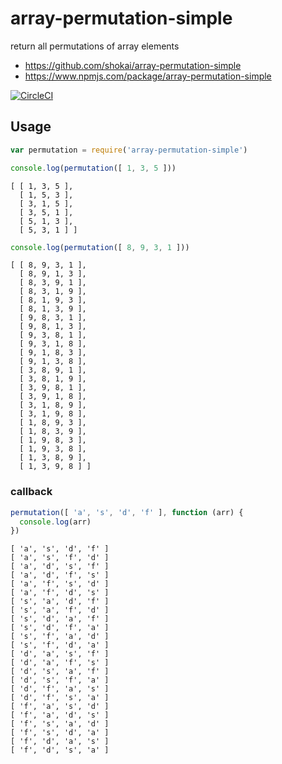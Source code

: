 # array-permutation-simple

return all permutations of array elements

- https://github.com/shokai/array-permutation-simple
- https://www.npmjs.com/package/array-permutation-simple

[![CircleCI](https://circleci.com/gh/shokai/array-permutation-simple.svg?style=svg)](https://circleci.com/gh/shokai/array-permutation)


## Usage

```js
var permutation = require('array-permutation-simple')

console.log(permutation([ 1, 3, 5 ]))
```

```
[ [ 1, 3, 5 ],
  [ 1, 5, 3 ],
  [ 3, 1, 5 ],
  [ 3, 5, 1 ],
  [ 5, 1, 3 ],
  [ 5, 3, 1 ] ]
```


```js
console.log(permutation([ 8, 9, 3, 1 ]))
```

```
[ [ 8, 9, 3, 1 ],
  [ 8, 9, 1, 3 ],
  [ 8, 3, 9, 1 ],
  [ 8, 3, 1, 9 ],
  [ 8, 1, 9, 3 ],
  [ 8, 1, 3, 9 ],
  [ 9, 8, 3, 1 ],
  [ 9, 8, 1, 3 ],
  [ 9, 3, 8, 1 ],
  [ 9, 3, 1, 8 ],
  [ 9, 1, 8, 3 ],
  [ 9, 1, 3, 8 ],
  [ 3, 8, 9, 1 ],
  [ 3, 8, 1, 9 ],
  [ 3, 9, 8, 1 ],
  [ 3, 9, 1, 8 ],
  [ 3, 1, 8, 9 ],
  [ 3, 1, 9, 8 ],
  [ 1, 8, 9, 3 ],
  [ 1, 8, 3, 9 ],
  [ 1, 9, 8, 3 ],
  [ 1, 9, 3, 8 ],
  [ 1, 3, 8, 9 ],
  [ 1, 3, 9, 8 ] ]
```


### callback

```js
permutation([ 'a', 's', 'd', 'f' ], function (arr) {
  console.log(arr)
})
```

```
[ 'a', 's', 'd', 'f' ]
[ 'a', 's', 'f', 'd' ]
[ 'a', 'd', 's', 'f' ]
[ 'a', 'd', 'f', 's' ]
[ 'a', 'f', 's', 'd' ]
[ 'a', 'f', 'd', 's' ]
[ 's', 'a', 'd', 'f' ]
[ 's', 'a', 'f', 'd' ]
[ 's', 'd', 'a', 'f' ]
[ 's', 'd', 'f', 'a' ]
[ 's', 'f', 'a', 'd' ]
[ 's', 'f', 'd', 'a' ]
[ 'd', 'a', 's', 'f' ]
[ 'd', 'a', 'f', 's' ]
[ 'd', 's', 'a', 'f' ]
[ 'd', 's', 'f', 'a' ]
[ 'd', 'f', 'a', 's' ]
[ 'd', 'f', 's', 'a' ]
[ 'f', 'a', 's', 'd' ]
[ 'f', 'a', 'd', 's' ]
[ 'f', 's', 'a', 'd' ]
[ 'f', 's', 'd', 'a' ]
[ 'f', 'd', 'a', 's' ]
[ 'f', 'd', 's', 'a' ]
```